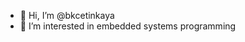 - 👋 Hi, I’m @bkcetinkaya
- 👀 I’m interested in embedded systems programming  



<!---
bkcetinkaya/bkcetinkaya is a ✨ special ✨ repository because its `README.md` (this file) appears on your GitHub profile.
You can click the Preview link to take a look at your changes.
--->
